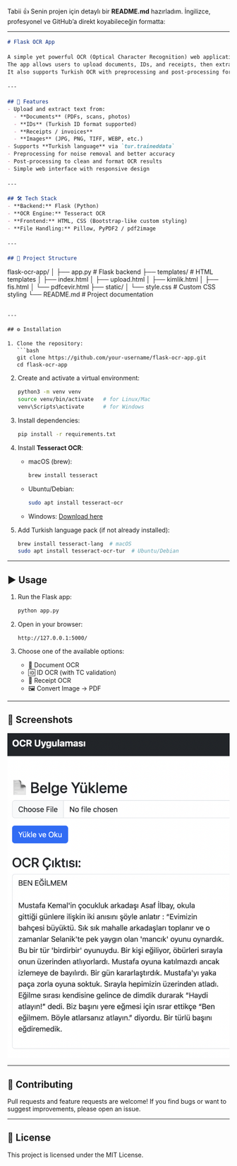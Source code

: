 Tabii 👍 Senin projen için detaylı bir **README.md** hazırladım. İngilizce, profesyonel ve GitHub’a direkt koyabileceğin formatta:

---

```markdown
# Flask OCR App

A simple yet powerful OCR (Optical Character Recognition) web application built with **Flask** and **Tesseract OCR**.  
The app allows users to upload documents, IDs, and receipts, then extracts and displays text in a clean, readable format.  
It also supports Turkish OCR with preprocessing and post-processing for better accuracy.  

---

## 🚀 Features
- Upload and extract text from:
  - **Documents** (PDFs, scans, photos)
  - **IDs** (Turkish ID format supported)
  - **Receipts / invoices**
  - **Images** (JPG, PNG, TIFF, WEBP, etc.)
- Supports **Turkish language** via `tur.traineddata`
- Preprocessing for noise removal and better accuracy
- Post-processing to clean and format OCR results
- Simple web interface with responsive design

---

## 🛠️ Tech Stack
- **Backend:** Flask (Python)
- **OCR Engine:** Tesseract OCR
- **Frontend:** HTML, CSS (Bootstrap-like custom styling)
- **File Handling:** Pillow, PyPDF2 / pdf2image

---

## 📂 Project Structure
```

flask-ocr-app/
│
├── app.py                # Flask backend
├── templates/            # HTML templates
│   ├── index.html
│   ├── upload.html
│   ├── kimlik.html
│   ├── fis.html
│   └── pdfcevir.html
├── static/
│   └── style.css         # Custom CSS styling
└── README.md             # Project documentation

````

---

## ⚙️ Installation

1. Clone the repository:
   ```bash
   git clone https://github.com/your-username/flask-ocr-app.git
   cd flask-ocr-app
````

2. Create and activate a virtual environment:

   ```bash
   python3 -m venv venv
   source venv/bin/activate   # for Linux/Mac
   venv\Scripts\activate      # for Windows
   ```

3. Install dependencies:

   ```bash
   pip install -r requirements.txt
   ```

4. Install **Tesseract OCR**:

   * macOS (brew):

     ```bash
     brew install tesseract
     ```
   * Ubuntu/Debian:

     ```bash
     sudo apt install tesseract-ocr
     ```
   * Windows: [Download here](https://github.com/tesseract-ocr/tesseract)

5. Add Turkish language pack (if not already installed):

   ```bash
   brew install tesseract-lang  # macOS
   sudo apt install tesseract-ocr-tur  # Ubuntu/Debian
   ```

---

## ▶️ Usage

1. Run the Flask app:

   ```bash
   python app.py
   ```

2. Open in your browser:

   ```
   http://127.0.0.1:5000/
   ```

3. Choose one of the available options:

   * 📄 Document OCR
   * 🆔 ID OCR (with TC validation)
   * 🧾 Receipt OCR
   * 🖼️ Convert Image → PDF

---

## 📸 Screenshots

![](ss.png)

---

## 🤝 Contributing

Pull requests and feature requests are welcome!
If you find bugs or want to suggest improvements, please open an issue.

---

## 📜 License

This project is licensed under the MIT License.

